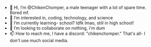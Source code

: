 - 👋 Hi, I’m @ChikenChomper, a male teenager with a lot of spare time. Bored mf.
- 👀 I’m interested in, coding, technology, and science
- 🌱 I’m currently learning- school? Idfk lmao, still in high school!
- 💞️ I’m looking to collaborate on nothing, i'm dum
- 📫 How to reach me, I have a discord: "chikenchomper." That's all- I don't use much social media.

<!---
ChikenChomper/ChikenChomper is a ✨ special ✨ repository because its `README.md` (this file) appears on your GitHub profile.
You can click the Preview link to take a look at your changes.
--->
